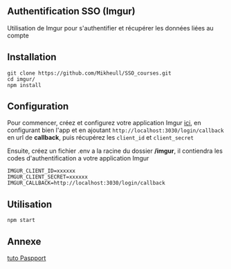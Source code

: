 
## Authentification SSO (Imgur)

 
Utilisation de Imgur pour s'authentifier et récupérer les données liées au compte

## Installation
```
git clone https://github.com/Mikheull/SSO_courses.git
cd imgur/
npm install
```

## Configuration 
Pour commencer, créez et configurez votre application Imgur [ici](https://developers.pinterest.com/apps), en configurant bien l'app et en ajoutant `http://localhost:3030/login/callback` en url de **callback**, puis récupérez les `client_id` et `client_secret`

Ensuite, créez un fichier .env a la racine du dossier **/imgur**, il contiendra les codes d'authentification a votre application Imgur
```
IMGUR_CLIENT_ID=xxxxxx
IMGUR_CLIENT_SECRET=xxxxxx
IMGUR_CALLBACK=http://localhost:3030/login/callback
```

## Utilisation
```
npm start
```

## Annexe
[tuto Paspport](http://www.passportjs.org/packages/passport-imgur/)
